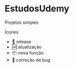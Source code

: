# EstudosUdemy
Projetos simples

Ícones
- :checkered_flag: release
- :up: atualização
- :package: nova função
- :ant: correção de bug
